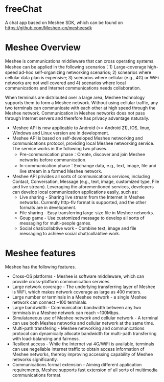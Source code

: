 # freeChat
A chat app based on Meshee SDK, which can be found on https://github.com/Meshee-cn/mesheesdk

#	Meshee Overview
Meshee is communications middleware that can cross operating systems. Meshee can be applied in the following scenarios：1) Large-coverage high-speed ad-hoc self-organizing networking scenarios; 2) scnearios where cellular data plan is expensive; 3) scenarios where cellular (e.g., 4G) or WiFi networks are not well covered and 4) scenarios where local communications and Internet communications needs collaboration.

When terminals are distributed over a large area, Meshee technology supports them to form a Meshee network. Without using cellular traffic, any two terminals can communicate with each other at high speed through the Meshee network. Communication in Meshee networks does not pass through Internet servers and therefore has privacy advantage naturally.
*	Meshee API is now applicable to Android (>= Android 21), IOS, linux, Windows and Linux version are in development.
*	Meshee API is based on self-developed Meshee networking and communications protocol, providing local Meshee networking service. The service works in the following two phases.
	*	Pre-communication phase：Create, discover and join Meshee networks before communication.
	*	In-communication phase：Exchange data, e.g., text, image, file and live stream in a formed Meshee network.
*	Meshee API privides all sorts of communications services, including Contact, Conversation, Message (e.g., text, image, customized type, File and live stream). Leveraging the aforementioned services, developers can develop local communication applications easily, such as:
	*	Live sharing - Sharing live stream from the Internet in Meshee networks. Currently http-flv format is supported, and the other formats are in development.
	*	File sharing - Easy transferring large-size file in Meshee networks.
	*	Goup game - Use customized message to develop all sorts of messaging for multi-people games.
	*	Social chat/collabtive work - Combine text, image and file messaging to achieve social chat/collabtive work.

#	Meshee features
Meshee has the following features.
*	Cross-OS platforms - Meshee is software middleware, which can provide cross-platform communication services.
*	Large network coverage - The underlying transferring layer of Meshee is WiFi, which makes network coverage as large as 400 meters.
*	Large number or terminals in a Meshee network - a single Meshee network can connect ~100 terminals.
*	Large bandwidth - Communication bandwidth between any two terminals in a Meshee network can reach ~100Mbps.
*	Simulataneous use of Meshee network and cellular network - A terminal can use both Meshee networks and cellular network at the same time.
*	Multi-path transfering - Meshee networking and communications protocol can dynamically allocate bandwidth for multi-path transferring with load-balancing and fairness.
*	Resilient access - While the Internet vai 4G/WiFi is available,  terminals can use negeliable Internet traffic to obtain access information of Meshee networks, thereby improving accessing capability of Meshee networks significantly.
*	Communications format extension - Aiming different application requirements, Meshee supports fast extension of all sorts of multimedia communications format.
